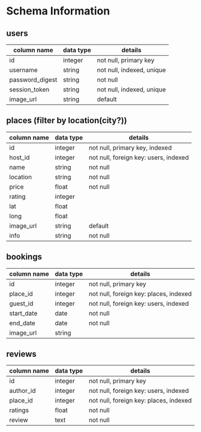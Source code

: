 # Schema Information

## users
column name     | data type | details
----------------|-----------|-----------------------
id              | integer   | not null, primary key
username        | string    | not null, indexed, unique
password_digest | string    | not null
session_token   | string    | not null, indexed, unique
image_url       | string    | default

## places (filter by location(city?))
column name | data type | details
------------|-----------|-----------------------
id          | integer   | not null, primary key, indexed
host_id     | integer   | not null, foreign key: users, indexed
name        | string    | not null
location    | string    | not null
price       | float     | not null
rating      | integer   |
lat         | float     |
long        | float     |
image_url   | string    | default
info        | string    | not null

## bookings
column name | data type | details
------------|-----------|-----------------------
id          | integer   | not null, primary key
place_id    | integer   | not null, foreign key: places, indexed
guest_id    | integer   | not null, foreign key: users, indexed
start_date  | date    | not null
end_date    | date    | not null
image_url   | string    |

## reviews
column name | data type | details
------------|-----------|-----------------------
id          | integer   | not null, primary key
author_id   | integer   | not null, foreign key: users, indexed
place_id    | integer   | not null, foreign key: places, indexed
ratings     | float     | not null
review      | text      | not null

